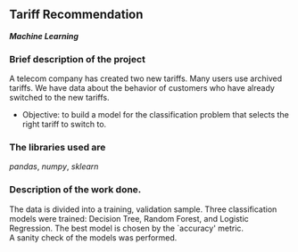## Tariff Recommendation
***Machine Learning***

### Brief description of the project
A telecom company has created two new tariffs. Many users use archived tariffs.
We have data about the behavior of customers who have already switched to the new tariffs.
- Objective: to build a model for the classification problem that selects the right tariff to switch to.

### The libraries used are
*pandas*, *numpy*, *sklearn*

### Description of the work done.
The data is divided into a training, validation sample. Three classification models were trained: Decision Tree, Random Forest, and Logistic Regression. The best model is chosen by the `accuracy' metric.  
A sanity check of the models was performed.

